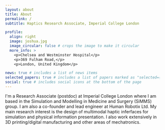 ```yaml
---
layout: about
title: About
permalink: /
subtitle: Haptics Research Associate, Imperial College London

profile:
  align: right
  image: joshua.jpg
  image_circular: false # crops the image to make it circular
  more_info: >
    <p>Chelsea and Westminster Hospital</p>
    <p>369 Fulham Road,</p>
    <p>London, United Kingdom</p>

news: true # includes a list of news items
selected_papers: true # includes a list of papers marked as "selected={true}"
social: true # includes social icons at the bottom of the page
---
```


I'm a Research Associate (postdoc) at Imperial College London where I am based in the Simulation and Modelling in Medicine and Surgery (SiMMS) group. I am also a co-founder and lead engineer at Human Robotix Ltd. My main research interest is the design of multimodal haptic inferfaces for simulation and physical information presentation. I also work extensively in 3D printing/digital manufacturing and other areas of mechatronics.